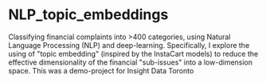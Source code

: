 # NLP_topic_embeddings
Classifying financial complaints into >400 categories, using Natural Language Processing (NLP) and deep-learning. Specifically, I explore the using of "topic embedding" (inspired by the InstaCart models) to reduce the effective dimensionality of the financial "sub-issues" into a low-dimension space. This was a demo-project for Insight Data Toronto
